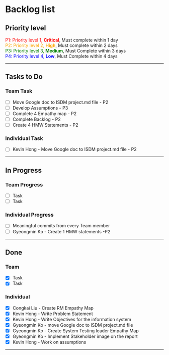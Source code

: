 # Backlog list

## Priority level
<span style="color: red;"> P1: Priority level 1, **Critical**</span>, Must complete within 1 day  
<span style="color: Orange;"> P2: Priority level 2, **High**</span>, Must complete within 2 days    
<span style="color: Green;">P3: Priority level 3, **Medium**</span>, Must Complete within 3 days    
<span style="color: Blue;">P4: Priority level 4, **Low**</span>, Must Complete within 4 days  

- - - -
## Tasks to Do
### Team Task  
- [ ] Move Google doc to ISDM project.md file - P2 
- [ ] Develop Assumptions - P3
- [ ] Complete 4 Empathy map - P2 
- [ ] Complete Backlog - P2
- [ ] Create 4 HMW Statements - P2
### Individual Task
- [ ] Kevin Hong - Move Google doc to ISDM project.md file - P2
- - - -
## In Progress
### Team Progress
- [ ] Task
- [ ] Task
### Individual Progress
- [ ] Meaningful commits from every Team member 
- [ ] Gyeongmin Ko - Create 1 HMW statements -P2
- - - -
## Done
### Team 
- [x] Task
- [x] Task
### Individual 
- [x] Congkai Liu - Create RM Empathy Map
- [x] Kevin Hong - Write Problem Statement
- [x] Kevin Hong - Write Objectives for the information system
- [x] Gyeongmin Ko - move Google doc to ISDM project.md file 
- [x] Gyeongmin Ko - Create System Testing leader Empathy Map 
- [x] Gyeongmin Ko - Implement Stakeholder image on the report
- [x] Kevin Hong - Work on assumptions
- - - -
